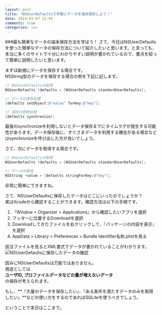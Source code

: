 ```yaml
---
layout: post
title: "NSUserDefaultsで手軽にデータを端末保存しよう！"
date: 2014-03-07 22:59
comments: true
categories: ios
---
```


###最も簡単なデータの端末保存方法を学ぼう！
さて、今日はNSUserDefaultsを使った簡単なデータの保存方法について紹介したいと思います。と言っても、本当に多くのサイトで十分にわかりやすい説明が書かれているので、要点を絞って簡単に説明したいと思います。

<!--more-->

まずは新規にデータを保存する場合です。  
NSString型のデータを保存する場合の例を下記に記します。  
```objective-c
// NSUserDefaultsの取得
NSUserDefaults *defaults = [NSUserDefaults standardUserDefaults];

// データの保存処理
[defaults setObject:@"value" forKey:@"key"];

// 保存の即時反映
[defaults synchronize];
```

最後のsynchronizeを利用しないとデータ保存までにタイムラグが発生する可能性があります。データ保存後に、すぐさまデータを利用する機会がある場合などはsynchronizeを呼び出した方が良いでしょう。

さて、次にデータを取得する場合です。  
```objective-c
// NSUserDefaultsの取得
NSUserDefaults *defaults = [NSUserDefaults standardUserDefaults];

// データの取得
NSString *value = [defaults stringForKey:@"key"];
```
非常に簡単にできますね。  

さて、NSUserDefaultsに保存したデータはどこにいったのでしょうか？  
実はXcodeから確認することができます。確認方法は以下の手順です。  
1. 『Window > Organizer > Applications』から確認したいアプリを選択  
2. フッターに位置するDownloadを選択  
3. Downloadしてきたファイルを右クリックして、『パッケージの内容を表示』を選択  
4. AppData > Library > Preferences > Bundle Identifier名称.plistを見る  

該当ファイルを見るとXML書式でデータが書かれていることがわかります。  
![NSUserDefaultsに保存したデータの確認](/images/nsuserdefaults.png)  

因みにNSUserDefaultsは万能ではありません。  
用途としては  
**ユーザID, プロファイルデータなどの量が増えないデータ**  
の保存が考えられます。  

もし、**『大量のデータを保存したい』、『ある条件を満たすデータのみを取得したい』**などの使い方をするのであればSQLiteを使うべきでしょう。  

ということで本日はここまで。  
